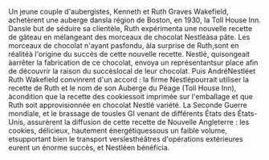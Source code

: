 Un jeune couple d'aubergistes, Kenneth et Ruth Graves Wakefield, achetèrent une auberge dansla région de Boston, en 1930,
la Toll House Inn. Dansle but de séduire sa clientèle, Ruth expérimenta une nouvelle recette de gâteau en mélangeant des
morceaux de chocolat Nestléàsa pâte. Les morceaux de chocolat n'ayant pasfondu, àla surprise de Ruth,sont en réalitéà
l'origine du succès de cette nouvelle recette.
Nestlé, quisongeait àarrêter la fabrication de ce chocolat, envoya un représentantsur place afin de découvrir la raison du
succèslocal de leur chocolat. Puis AndréNestléet Ruth Wakefield convinrent d'un accord : la firme Nestlépourrait utiliser la
recette de Ruth et le nom de son Auberge du Péage (Toll House Inn), àcondition que la recette des cookiessoit imprimée sur
l'emballage et que Ruth soit approvisionnée en chocolat Nestlé variété.
La Seconde Guerre mondiale, et le brassage de tousles GI venant de différents États des États-Unis, assurèrent la diffusion de
cette recette de Nouvelle Angleterre : les cookies, délicieux, hautement énergétiquessous un faible volume, etsupportant bien
le transport verslesthéâtres d'opérations extérieures eurent un énorme succès, et Nestléen bénéficia.
